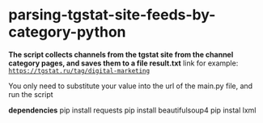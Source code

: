 # parsing-tgstat-site-feeds-by-category-python

<b>The script collects channels from the tgstat site from the channel category pages, and saves them to a file result.txt</b>
link for example: <code>https://tgstat.ru/tag/digital-marketing</code>

You only need to substitute your value into the url of the main.py file, and run the script

<b>dependencies</b>
pip install requests 
pip install beautifulsoup4
pip instal lxml 
